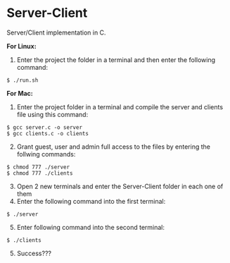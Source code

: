 # Server-Client
Server/Client implementation in C.

**For Linux:**

1. Enter the project the folder in a terminal and then enter the following command:
```
$ ./run.sh
```

**For Mac:**
1. Enter the project folder in a terminal and compile the server and clients file using this command:
```
$ gcc server.c -o server
$ gcc clients.c -o clients
```
2. Grant guest, user and admin full access to the files by entering the follwing commands:
```
$ chmod 777 ./server
$ chmod 777 ./clients
```
3. Open 2 new terminals and enter the Server-Client folder in each one of them
4. Enter the following command into the first terminal:
```
$ ./server
```
5. Enter following command into the second terminal:
```
$ ./clients
```
5. Success???
